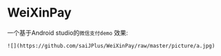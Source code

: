 # WeiXinPay
一个基于Android studio的`微信支付demo`
效果:

    ![](https://github.com/saiJPlus/WeiXinPay/raw/master/picture/a.jpg)  


